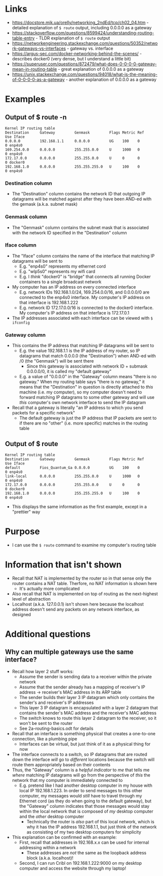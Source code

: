# Links
- https://docstore.mik.ua/orelly/networking_2ndEd/tcp/ch02_04.htm - detailed explanation of `$ route` output, including 0.0.0.0 as a gateway
- https://stackoverflow.com/questions/8599424/understanding-routing-table-entry - TLDR explanation of `$ route` output
- https://networkengineering.stackexchange.com/questions/50352/network-gateways-vs-interfaces - gateway vs. interface
- https://argus-sec.com/docker-networking-behind-the-scenes/ - describes docker0 (very dense, but I understand a little bit)
- https://superuser.com/questions/872479/what-does-0-0-0-0-gateway-mean-in-routing-table - great explanation of 0.0.0.0 as a gateway
- https://unix.stackexchange.com/questions/94018/what-is-the-meaning-of-0-0-0-0-as-a-gateway - another explanation of 0.0.0.0 as a gateway
# Examples
## Output of $ route -n
```
Kernel IP routing table
Destination     Gateway         Genmask         Flags Metric Ref    Use Iface
0.0.0.0         192.168.1.1     0.0.0.0         UG    100    0        0 enp4s0
169.254.0.0     0.0.0.0         255.255.0.0     U     1000   0        0 enp4s0
172.17.0.0      0.0.0.0         255.255.0.0     U     0      0        0 docker0
192.168.1.0     0.0.0.0         255.255.255.0   U     100    0        0 enp4s0
```
### Destination column
- The "Destination" column contains the network ID that outgoing IP datagrams will be matched against after they have been AND-ed with the gemask
  (a.k.a. subnet mask)
### Genmask column
- The "Genmask" column contains the subnet mask that is associated with the network ID specified in the "Destination" column
### Iface column
- The "Iface" column contains the name of the interface that matching IP datagrams will be sent to
  - E.g. "enp4s0" represents my ethernet cord
  - E.g. "wlp5s0" represents my wifi card
  - E.g. I _think_ "docker0" is "bridge" that connects all running Docker containers to a single broadcast network
- My computer has an IP address on every connected interface 
  - E.g. network IDs 192.168.1.0/24, 169.254.0.0/16, and 0.0.0.0/0 are connected to the enp4s0 interface. My computer's IP address on that interface
    is 192.168.1.222
  - E.g. network ID 172.17.0.0/16 is connected to the docker0 interface. My computer's IP address on that interface is 172.17.0.1
- The IP addresses associated with each interface can be viewed with `$ ifconfig`
### Gateway column
- This contains the IP address that matching IP datagrams will be sent to
  - E.g. the value 192.168.1.1 is the IP address of my router, so IP datagrams that match 0.0.0.0 (the "Destination") when AND-ed with /0 (the
    "Genmask") will be sent there
    - Since this gateway is associated with network ID + submask 0.0.0.0/0, it is called my "default gateway"
  - E.g. a value of "0.0.0.0" in the "Gateway" column means "there is no gateway." When my routing table says "there is no gateway," it means that the
    "Destination" in question is directly attached to _this_ machine (i.e. my computer), so my computer doesn't need to forward matching IP datagrams
    to some other gateway and will use _this_ computer's own network interface to send the IP datagram
- Recall that a gateway is literally "an IP address to which you send packets for a specific network" 
  - The default gateway is just the IP address that IP packets are sent to if there are no "other" (i.e. more specific) matches in the routing table
## Output of $ route
```
Kernel IP routing table
Destination     Gateway         Genmask         Flags Metric Ref    Use Iface
default         Fios_Quantum_Ga 0.0.0.0         UG    100    0        0 enp4s0
link-local      0.0.0.0         255.255.0.0     U     1000   0        0 enp4s0
172.17.0.0      0.0.0.0         255.255.0.0     U     0      0        0 docker0
192.168.1.0     0.0.0.0         255.255.255.0   U     100    0        0 enp4s0
```
- This displays the same information as the first example, except in a "prettier" way
# Purpose
- I can use the `$ route` command to examine my computer's routing table
# Information that isn't shown
- Recall that NAT is implemented by the router so in that sense only the router contains a NAT table.  Therfore, no NAT information is shown here
  - It's actually more complicated
- Also recall that NAT is implemented on top of routing as the next-highest level of abstraction
- Localhost (a.k.a. 127.0.0.1) isn't shown here because the localhost address doesn't send any packets on any network interface, as designed
# Additional questions
## Why can multiple gateways use the same interface?
- Recall how layer 2 stuff works: 
  - Assume the sender is sending data to a receiver within the private network
  - Assume that the sender already has a mapping of receiver's IP address -> receiver's MAC address in its ARP table
  - The sender builds their layer 3 IP datagram which only contains the sender's and receiver's IP addresses
  - This layer 3 IP datagram is encapsulated with a layer 2 datagram that contains the sender's MAC address and the receiver's MAC address
  - The switch knows to route this layer 2 datagram to the receiver, so it won't be sent to the router
  - See 2a-routing-basics.odt for details
- Recall that an interface is something physical that creates a one-to-one connection, like a plumbing pipe
  - Interfaces can be virtual, but just think of it as a physical thing for now
- The interface connects to a switch, so IP datagrams that are routed down the interface _will_ go to _different_ locations because the switch will
  route them appropriately based on their contents
- Thus, the "Gateway" column is a _helpful indicator_ to _me_ that tells me _where_ matching IP datagrams will go from the perspective of _this_ the
  network that my computer is immediately connected to
  - E.g. pretend like I had another desktop computer in my house with local IP 192.168.1.223. In order to send messages to this other computer, my
    messages would _still_ have to travel through my Ethernet cord (as they do when going to the default gateway), but the "Gateway" column indicates that
    those messages would stay within the local network that is composed of _my_ desktop computer and the _other_ desktop computer
    - Technically the router is _also_ part of this local network, which is why it has the IP address 192.168.1.1, but just think of the network as consisting
      of my two desktop computers for simplicity
- This explanation can be confirmed with an example:
  - First, recall that addresses in 192.168.x.x can be used for internal addressing within a network
    - These addresses are _not_ the same as the loopback address block (a.k.a. localhost)!
  - Second, I can run Cribl on 192.168.1.222:9000 on my desktop computer and access the website through my laptop!
